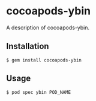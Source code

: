 # cocoapods-ybin

A description of cocoapods-ybin.

## Installation

    $ gem install cocoapods-ybin

## Usage

    $ pod spec ybin POD_NAME
